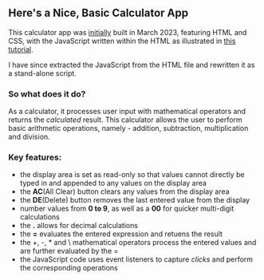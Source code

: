 
## Here's a Nice, Basic Calculator App

This calculator app was [initially](https://github.com/lethabomathabatha/practice-projects/blob/main/javascript-beginner-project.html) built in March 2023, featuring HTML and CSS, with the JavaScript written within the HTML as illustrated in [this tutorial](https://www.youtube.com/watch?v=cGgLHJGyS34&t=21s).

I have since extracted the JavaScript from the HTML file and rewritten it as a stand-alone script.

### So what does it do?
As a calculator, it processes user input with mathematical operators and returns the _calculated_ result. This calculator allows the user to perform basic arithmetic operations, namely - addition, subtraction, multiplication and division.

### Key features:
- the display area is set as read-only so that values cannot directly be typed in and appended to any values on the display area
- the **AC**(All Clear) button clears any values from the display area
- the **DE**(Delete) button removes the last entered value from the display
- number values from **0 to 9**, as well as a **00** for quicker multi-digit calculations
- the **.** allows for decimal calculations
- the **=** evaluates the entered expression and retuens the result
- the +, -, * and \ mathematical operators process the entered values and are further evaluated by the =
- the JavaScript code uses event listeners to capture _clicks_ and perform the corresponding operations



